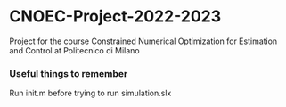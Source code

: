 # CNOEC-Project-2022-2023
Project for the course Constrained Numerical Optimization for Estimation and Control at Politecnico di Milano

### Useful things to remember

Run init.m before trying to run simulation.slx